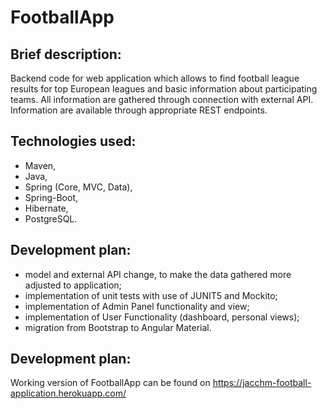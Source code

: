 # FootballApp

## Brief description:

Backend code for web application which allows to find football league results for top European leagues and basic information about participating teams. All information are gathered through connection with external API. Information are available through appropriate REST endpoints.

## Technologies used:

- Maven,
- Java,
- Spring (Core, MVC, Data),
- Spring-Boot,
- Hibernate,
- PostgreSQL.

## **Development plan:**

- model and external API change, to make the data gathered more adjusted to application;
- implementation of unit tests with use of JUNIT5 and Mockito;
- implementation of Admin Panel functionality and view;
- implementation of User Functionality (dashboard, personal views);
- migration from Bootstrap to Angular Material.

## **Development plan:**

Working version of FootballApp can be found on https://jacchm-football-application.herokuapp.com/